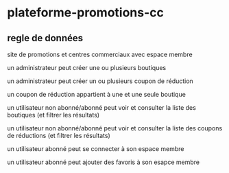 # plateforme-promotions-cc 


## regle de données

site de promotions et centres commerciaux avec espace membre

un administrateur peut créer une ou plusieurs boutiques

un administrateur peut créer un ou plusieurs coupon de réduction

un coupon de réduction appartient à une et une seule boutique

un utilisateur non abonné/abonné peut voir et consulter la liste des boutiques (et filtrer les résultats)

un utilisateur non abonné/abonné peut voir et consulter la liste des coupons de réductions (et filtrer les résultats)

un utilisateur abonné peut se connecter à son espace membre 

un utilisateur abonné peut ajouter des favoris à son esapce membre
